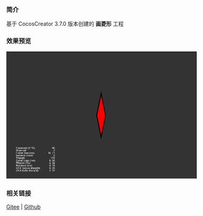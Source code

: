 ### 简介
基于 CocosCreator 3.7.0 版本创建的 **画菱形** 工程

### 效果预览
![image](../../../image/202203/2022030403.png)

### 相关链接
[Gitee](https://gitee.com/mirrors_cocos-creator/test-cases-3d/tree/v3.0/assets/cases/ui/14.graphics) | [Github](https://github.com/cocos-creator/test-cases-3d/tree/v3.0/assets/cases/ui/14.graphics)